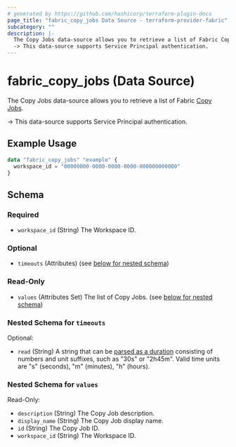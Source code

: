 ```yaml
---
# generated by https://github.com/hashicorp/terraform-plugin-docs
page_title: "fabric_copy_jobs Data Source - terraform-provider-fabric"
subcategory: ""
description: |-
  The Copy Jobs data-source allows you to retrieve a list of Fabric Copy Jobs https://learn.microsoft.com/fabric/data-factory/what-is-copy-job.
  -> This data-source supports Service Principal authentication.
---
```


# fabric_copy_jobs (Data Source)

The Copy Jobs data-source allows you to retrieve a list of Fabric [Copy Jobs](https://learn.microsoft.com/fabric/data-factory/what-is-copy-job).

-> This data-source supports Service Principal authentication.

## Example Usage

```terraform
data "fabric_copy_jobs" "example" {
  workspace_id = "00000000-0000-0000-0000-000000000000"
}
```

<!-- schema generated by tfplugindocs -->
## Schema

### Required

- `workspace_id` (String) The Workspace ID.

### Optional

- `timeouts` (Attributes) (see [below for nested schema](#nestedatt--timeouts))

### Read-Only

- `values` (Attributes Set) The list of Copy Jobs. (see [below for nested schema](#nestedatt--values))

<a id="nestedatt--timeouts"></a>

### Nested Schema for `timeouts`

Optional:

- `read` (String) A string that can be [parsed as a duration](https://pkg.go.dev/time#ParseDuration) consisting of numbers and unit suffixes, such as "30s" or "2h45m". Valid time units are "s" (seconds), "m" (minutes), "h" (hours).

<a id="nestedatt--values"></a>

### Nested Schema for `values`

Read-Only:

- `description` (String) The Copy Job description.
- `display_name` (String) The Copy Job display name.
- `id` (String) The Copy Job ID.
- `workspace_id` (String) The Workspace ID.
